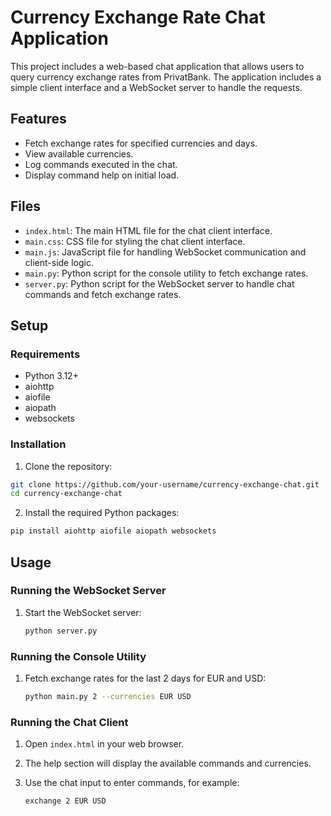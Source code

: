 # Currency Exchange Rate Chat Application

This project includes a web-based chat application that allows users to query currency exchange rates from PrivatBank. The application includes a simple client interface and a WebSocket server to handle the requests.

## Features

- Fetch exchange rates for specified currencies and days.
- View available currencies.
- Log commands executed in the chat.
- Display command help on initial load.

## Files

- `index.html`: The main HTML file for the chat client interface.
- `main.css`: CSS file for styling the chat client interface.
- `main.js`: JavaScript file for handling WebSocket communication and client-side logic.
- `main.py`: Python script for the console utility to fetch exchange rates.
- `server.py`: Python script for the WebSocket server to handle chat commands and fetch exchange rates.

## Setup

### Requirements

- Python 3.12+
- aiohttp
- aiofile
- aiopath
- websockets

### Installation

1. Clone the repository:

```bash
git clone https://github.com/your-username/currency-exchange-chat.git
cd currency-exchange-chat
```

2. Install the required Python packages:

```bash
pip install aiohttp aiofile aiopath websockets
```

## Usage

### Running the WebSocket Server

1. Start the WebSocket server:

    ```bash
    python server.py
    ```

### Running the Console Utility

1. Fetch exchange rates for the last 2 days for EUR and USD:

    ```bash
    python main.py 2 --currencies EUR USD
    ```

### Running the Chat Client

1. Open `index.html` in your web browser.

2. The help section will display the available commands and currencies.

3. Use the chat input to enter commands, for example:

    ```text
    exchange 2 EUR USD
    ```
